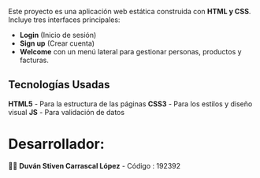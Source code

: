 Este proyecto es una aplicación web estática construida con **HTML y CSS**. Incluye tres interfaces principales:  
- **Login** (Inicio de sesión)  
- **Sign up** (Crear cuenta)  
- **Welcome** con un menú lateral para gestionar personas, productos y facturas.
## Tecnologías Usadas  
 **HTML5** - Para la estructura de las páginas
 **CSS3** - Para los estilos y diseño visual
 **JS** - Para validación de datos
#  Desarrollador:
👨‍💻 **Duván Stiven Carrascal López** - Código : 192392
